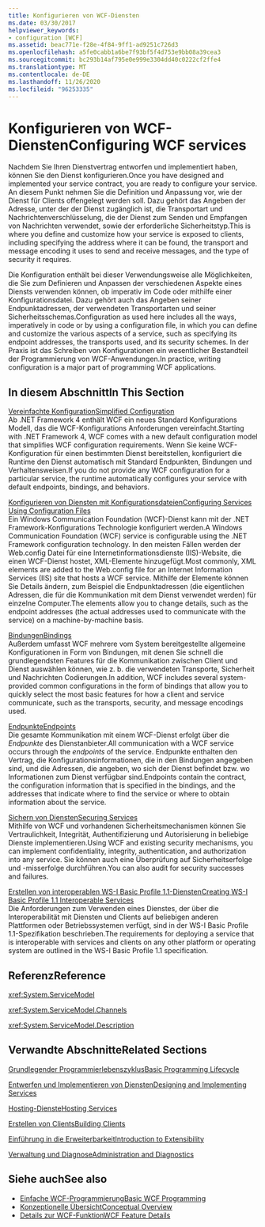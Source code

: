 ```yaml
---
title: Konfigurieren von WCF-Diensten
ms.date: 03/30/2017
helpviewer_keywords:
- configuration [WCF]
ms.assetid: beac771e-f28e-4f84-9ff1-ad9251c726d3
ms.openlocfilehash: a5fe0cabb1a6be7f93bf5f4d753e9bb08a39cea3
ms.sourcegitcommit: bc293b14af795e0e999e3304dd40c0222cf2ffe4
ms.translationtype: MT
ms.contentlocale: de-DE
ms.lasthandoff: 11/26/2020
ms.locfileid: "96253335"
---
```

# <a name="configuring-wcf-services"></a><span data-ttu-id="91b2e-102">Konfigurieren von WCF-Diensten</span><span class="sxs-lookup"><span data-stu-id="91b2e-102">Configuring WCF services</span></span>

<span data-ttu-id="91b2e-103">Nachdem Sie Ihren Dienstvertrag entworfen und implementiert haben, können Sie den Dienst konfigurieren.</span><span class="sxs-lookup"><span data-stu-id="91b2e-103">Once you have designed and implemented your service contract, you are ready to configure your service.</span></span> <span data-ttu-id="91b2e-104">An diesem Punkt nehmen Sie die Definition und Anpassung vor, wie der Dienst für Clients offengelegt werden soll. Dazu gehört das Angeben der Adresse, unter der der Dienst zugänglich ist, die Transportart und Nachrichtenverschlüsselung, die der Dienst zum Senden und Empfangen von Nachrichten verwendet, sowie der erforderliche Sicherheitstyp.</span><span class="sxs-lookup"><span data-stu-id="91b2e-104">This is where you define and customize how your service is exposed to clients, including specifying the address where it can be found, the transport and message encoding it uses to send and receive messages, and the type of security it requires.</span></span>  
  
 <span data-ttu-id="91b2e-105">Die Konfiguration enthält bei dieser Verwendungsweise alle Möglichkeiten, die Sie zum Definieren und Anpassen der verschiedenen Aspekte eines Diensts verwenden können, ob imperativ im Code oder mithilfe einer Konfigurationsdatei. Dazu gehört auch das Angeben seiner Endpunktadressen, der verwendeten Transportarten und seiner Sicherheitsschemas.</span><span class="sxs-lookup"><span data-stu-id="91b2e-105">Configuration as used here includes all the ways, imperatively in code or by using a configuration file, in which you can define and customize the various aspects of a service, such as specifying its endpoint addresses, the transports used, and its security schemes.</span></span> <span data-ttu-id="91b2e-106">In der Praxis ist das Schreiben von Konfigurationen ein wesentlicher Bestandteil der Programmierung von WCF-Anwendungen.</span><span class="sxs-lookup"><span data-stu-id="91b2e-106">In practice, writing configuration is a major part of programming WCF applications.</span></span>  
  
## <a name="in-this-section"></a><span data-ttu-id="91b2e-107">In diesem Abschnitt</span><span class="sxs-lookup"><span data-stu-id="91b2e-107">In This Section</span></span>  

 [<span data-ttu-id="91b2e-108">Vereinfachte Konfiguration</span><span class="sxs-lookup"><span data-stu-id="91b2e-108">Simplified Configuration</span></span>](simplified-configuration.md)  
 <span data-ttu-id="91b2e-109">Ab .NET Framework 4 enthält WCF ein neues Standard Konfigurations Modell, das die WCF-Konfigurations Anforderungen vereinfacht.</span><span class="sxs-lookup"><span data-stu-id="91b2e-109">Starting with .NET Framework 4, WCF comes with a new default configuration model that simplifies WCF configuration requirements.</span></span> <span data-ttu-id="91b2e-110">Wenn Sie keine WCF-Konfiguration für einen bestimmten Dienst bereitstellen, konfiguriert die Runtime den Dienst automatisch mit Standard Endpunkten, Bindungen und Verhaltensweisen.</span><span class="sxs-lookup"><span data-stu-id="91b2e-110">If you do not provide any WCF configuration for a particular service, the runtime automatically configures your service with default endpoints, bindings, and behaviors.</span></span>  
  
 [<span data-ttu-id="91b2e-111">Konfigurieren von Diensten mit Konfigurationsdateien</span><span class="sxs-lookup"><span data-stu-id="91b2e-111">Configuring Services Using Configuration Files</span></span>](configuring-services-using-configuration-files.md)  
 <span data-ttu-id="91b2e-112">Ein Windows Communication Foundation (WCF)-Dienst kann mit der .NET Framework-Konfigurations Technologie konfiguriert werden.</span><span class="sxs-lookup"><span data-stu-id="91b2e-112">A Windows Communication Foundation (WCF) service is configurable using the .NET Framework configuration technology.</span></span> <span data-ttu-id="91b2e-113">In den meisten Fällen werden der Web.config Datei für eine Internetinformationsdienste (IIS)-Website, die einen WCF-Dienst hostet, XML-Elemente hinzugefügt.</span><span class="sxs-lookup"><span data-stu-id="91b2e-113">Most commonly, XML elements are added to the Web.config file for an Internet Information Services (IIS) site that hosts a WCF service.</span></span> <span data-ttu-id="91b2e-114">Mithilfe der Elemente können Sie Details ändern, zum Beispiel die Endpunktadressen (die eigentlichen Adressen, die für die Kommunikation mit dem Dienst verwendet werden) für einzelne Computer.</span><span class="sxs-lookup"><span data-stu-id="91b2e-114">The elements allow you to change details, such as the endpoint addresses (the actual addresses used to communicate with the service) on a machine-by-machine basis.</span></span>  
  
 [<span data-ttu-id="91b2e-115">Bindungen</span><span class="sxs-lookup"><span data-stu-id="91b2e-115">Bindings</span></span>](bindings.md)  
 <span data-ttu-id="91b2e-116">Außerdem umfasst WCF mehrere vom System bereitgestellte allgemeine Konfigurationen in Form von Bindungen, mit denen Sie schnell die grundlegendsten Features für die Kommunikation zwischen Client und Dienst auswählen können, wie z. b. die verwendeten Transporte, Sicherheit und Nachrichten Codierungen.</span><span class="sxs-lookup"><span data-stu-id="91b2e-116">In addition, WCF includes several system-provided common configurations in the form of bindings that allow you to quickly select the most basic features for how a client and service communicate, such as the transports, security, and message encodings used.</span></span>  
  
 [<span data-ttu-id="91b2e-117">Endpunkte</span><span class="sxs-lookup"><span data-stu-id="91b2e-117">Endpoints</span></span>](endpoints.md)  
 <span data-ttu-id="91b2e-118">Die gesamte Kommunikation mit einem WCF-Dienst erfolgt über die *Endpunkte* des Dienstanbieter.</span><span class="sxs-lookup"><span data-stu-id="91b2e-118">All communication with a WCF service occurs through the *endpoints* of the service.</span></span> <span data-ttu-id="91b2e-119">Endpunkte enthalten den Vertrag, die Konfigurationsinformationen, die in den Bindungen angegeben sind, und die Adressen, die angeben, wo sich der Dienst befindet bzw. wo Informationen zum Dienst verfügbar sind.</span><span class="sxs-lookup"><span data-stu-id="91b2e-119">Endpoints contain the contract, the configuration information that is specified in the bindings, and the addresses that indicate where to find the service or where to obtain information about the service.</span></span>  
  
 [<span data-ttu-id="91b2e-120">Sichern von Diensten</span><span class="sxs-lookup"><span data-stu-id="91b2e-120">Securing Services</span></span>](securing-services.md)  
 <span data-ttu-id="91b2e-121">Mithilfe von WCF und vorhandenen Sicherheitsmechanismen können Sie Vertraulichkeit, Integrität, Authentifizierung und Autorisierung in beliebige Dienste implementieren.</span><span class="sxs-lookup"><span data-stu-id="91b2e-121">Using WCF and existing security mechanisms, you can implement confidentiality, integrity, authentication, and authorization into any service.</span></span> <span data-ttu-id="91b2e-122">Sie können auch eine Überprüfung auf Sicherheitserfolge und -misserfolge durchführen.</span><span class="sxs-lookup"><span data-stu-id="91b2e-122">You can also audit for security successes and failures.</span></span>  
  
 [<span data-ttu-id="91b2e-123">Erstellen von interoperablen WS-I Basic Profile 1.1-Diensten</span><span class="sxs-lookup"><span data-stu-id="91b2e-123">Creating WS-I Basic Profile 1.1 Interoperable Services</span></span>](./creating-ws-i-basic-profile-1-1-interoperable-services.md)  
 <span data-ttu-id="91b2e-124">Die Anforderungen zum Verwenden eines Dienstes, der über die Interoperabilität mit Diensten und Clients auf beliebigen anderen Plattformen oder Betriebssystemen verfügt, sind in der WS-I Basic Profile 1.1-Spezifikation beschrieben.</span><span class="sxs-lookup"><span data-stu-id="91b2e-124">The requirements for deploying a service that is interoperable with services and clients on any other platform or operating system are outlined in the WS-I Basic Profile 1.1 specification.</span></span>  
  
## <a name="reference"></a><span data-ttu-id="91b2e-125">Referenz</span><span class="sxs-lookup"><span data-stu-id="91b2e-125">Reference</span></span>  

 <xref:System.ServiceModel>  
  
 <xref:System.ServiceModel.Channels>  
  
 <xref:System.ServiceModel.Description>  
  
## <a name="related-sections"></a><span data-ttu-id="91b2e-126">Verwandte Abschnitte</span><span class="sxs-lookup"><span data-stu-id="91b2e-126">Related Sections</span></span>  

 [<span data-ttu-id="91b2e-127">Grundlegender Programmierlebenszyklus</span><span class="sxs-lookup"><span data-stu-id="91b2e-127">Basic Programming Lifecycle</span></span>](basic-programming-lifecycle.md)  
  
 [<span data-ttu-id="91b2e-128">Entwerfen und Implementieren von Diensten</span><span class="sxs-lookup"><span data-stu-id="91b2e-128">Designing and Implementing Services</span></span>](designing-and-implementing-services.md)  
  
 [<span data-ttu-id="91b2e-129">Hosting-Dienste</span><span class="sxs-lookup"><span data-stu-id="91b2e-129">Hosting Services</span></span>](hosting-services.md)  
  
 [<span data-ttu-id="91b2e-130">Erstellen von Clients</span><span class="sxs-lookup"><span data-stu-id="91b2e-130">Building Clients</span></span>](building-clients.md)  
  
 [<span data-ttu-id="91b2e-131">Einführung in die Erweiterbarkeit</span><span class="sxs-lookup"><span data-stu-id="91b2e-131">Introduction to Extensibility</span></span>](introduction-to-extensibility.md)  
  
 [<span data-ttu-id="91b2e-132">Verwaltung und Diagnose</span><span class="sxs-lookup"><span data-stu-id="91b2e-132">Administration and Diagnostics</span></span>](./diagnostics/index.md)  
  
## <a name="see-also"></a><span data-ttu-id="91b2e-133">Siehe auch</span><span class="sxs-lookup"><span data-stu-id="91b2e-133">See also</span></span>

- [<span data-ttu-id="91b2e-134">Einfache WCF-Programmierung</span><span class="sxs-lookup"><span data-stu-id="91b2e-134">Basic WCF Programming</span></span>](basic-wcf-programming.md)
- [<span data-ttu-id="91b2e-135">Konzeptionelle Übersicht</span><span class="sxs-lookup"><span data-stu-id="91b2e-135">Conceptual Overview</span></span>](conceptual-overview.md)
- [<span data-ttu-id="91b2e-136">Details zur WCF-Funktion</span><span class="sxs-lookup"><span data-stu-id="91b2e-136">WCF Feature Details</span></span>](./feature-details/index.md)
